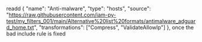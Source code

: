 readd     {
      "name": "Anti-malware",
      "type": "hosts",
      "source": "https://raw.githubusercontent.com/iam-py-test/my_filters_001/main/Alternative%20list%20formats/antimalware_adguard_home.txt",
      "transformations": ["Compress", "ValidateAllowIp"]
    }, once the bad include rule is fixed